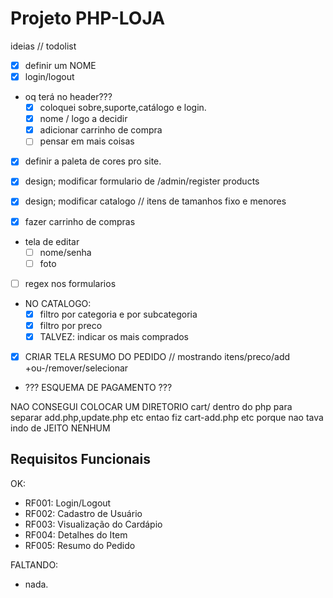 # Projeto PHP-LOJA
ideias // todolist

- [X] definir um NOME
- [X] login/logout 

- oq terá no header???
    -[X] coloquei sobre,suporte,catálogo e login.
    -[X] nome / logo a decidir
    -[x] adicionar carrinho de compra 
    -[ ] pensar em mais coisas

- [x] definir a paleta de cores pro site.

- [x] design; modificar formulario de /admin/register products
- [x] design; modificar catalogo // itens de tamanhos fixo e menores
- [x] fazer carrinho de compras

- tela de editar 
    - [ ] nome/senha
    - [ ] foto

- [ ] regex nos formularios

- NO CATALOGO:
    - [X] filtro por categoria e por subcategoria
    - [X] filtro por preco
    - [X] TALVEZ: indicar os mais comprados

- [X] CRIAR TELA RESUMO DO PEDIDO // mostrando itens/preco/add +ou-/remover/selecionar
- ??? ESQUEMA DE PAGAMENTO ???

NAO CONSEGUI COLOCAR UM DIRETORIO cart/ dentro do php para separar add.php,update.php etc
entao fiz cart-add.php etc porque nao tava indo de JEITO NENHUM

## Requisitos Funcionais

OK:
- RF001: Login/Logout
- RF002: Cadastro de Usuário
- RF003: Visualização do Cardápio
- RF004: Detalhes do Item
- RF005: Resumo do Pedido

FALTANDO:
- nada.
